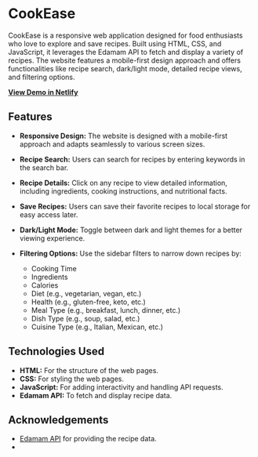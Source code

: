 # CookEase

CookEase is a responsive web application designed for food enthusiasts who love to explore and save recipes. Built using HTML, CSS, and JavaScript, it leverages the Edamam API to fetch and display a variety of recipes. The website features a mobile-first design approach and offers functionalities like recipe search, dark/light mode, detailed recipe views, and filtering options.

[**View Demo in Netlify**](https://deepikacookease.netlify.app/)

## Features

- **Responsive Design:** The website is designed with a mobile-first approach and adapts seamlessly to various screen sizes.

- **Recipe Search:** Users can search for recipes by entering keywords in the search bar.

- **Recipe Details:** Click on any recipe to view detailed information, including ingredients, cooking instructions, and nutritional facts.

- **Save Recipes:** Users can save their favorite recipes to local storage for easy access later.

- **Dark/Light Mode:** Toggle between dark and light themes for a better viewing experience.

- **Filtering Options:** Use the sidebar filters to narrow down recipes by:
  - Cooking Time
  - Ingredients
  - Calories
  - Diet (e.g., vegetarian, vegan, etc.)
  - Health (e.g., gluten-free, keto, etc.)
  - Meal Type (e.g., breakfast, lunch, dinner, etc.)
  - Dish Type (e.g., soup, salad, etc.)
  - Cuisine Type (e.g., Italian, Mexican, etc.)

## Technologies Used

- **HTML:** For the structure of the web pages.
- **CSS:** For styling the web pages.
- **JavaScript:** For adding interactivity and handling API requests.
- **Edamam API:** To fetch and display recipe data.

## Acknowledgements

- [Edamam API](https://developer.edamam.com/) for providing the recipe data.
- 
